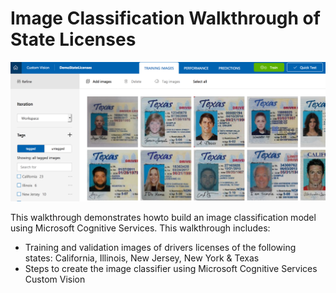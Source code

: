# Image Classification Walkthrough of State Licenses

![Cognitive Services UI Demo](https://github.com/bartczernicki/ImageClassificationStateLicenses/blob/master/CognitiveServicesImage.png)

This walkthrough demonstrates howto build an image classification model using Microsoft Cognitive Services.  This walkthrough includes:
- Training and validation images of drivers licenses of the following states: California, Illinois, New Jersey, New York & Texas
- Steps to create the image classifier using Microsoft Cognitive Services Custom Vision
